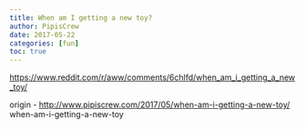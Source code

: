 ```yaml
---
title: When am I getting a new toy?
author: PipisCrew
date: 2017-05-22
categories: [fun]
toc: true
---
```


https://www.reddit.com/r/aww/comments/6chlfd/when_am_i_getting_a_new_toy/

origin - http://www.pipiscrew.com/2017/05/when-am-i-getting-a-new-toy/ when-am-i-getting-a-new-toy